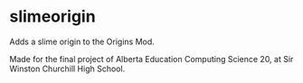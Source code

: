# slimeorigin
Adds a slime origin to the Origins Mod.

Made for the final project of Alberta Education Computing Science 20, at Sir Winston Churchill High School.
